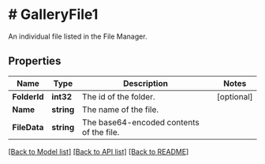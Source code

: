 # # GalleryFile1
An individual file listed in the File Manager.

## Properties 


Name | Type | Description | Notes
------------ | ------------- | ------------- | -------------
**FolderId**| **int32** | The id of the folder.  | [optional]
**Name**| **string** | The name of the file.  |
**FileData**| **string** | The base64-encoded contents of the file.  |


[[Back to Model list]](../../README.md#models) [[Back to API list]](../../README.md#endpoints) [[Back to README]](../../README.md)

